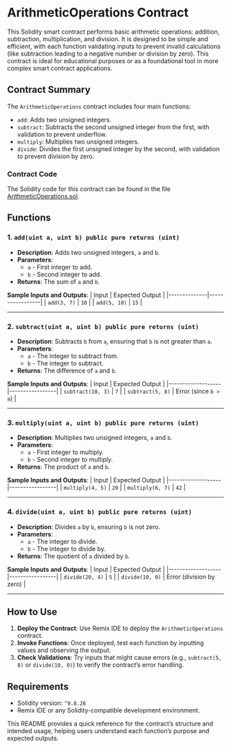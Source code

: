 
# ArithmeticOperations Contract

This Solidity smart contract performs basic arithmetic operations: addition, subtraction, multiplication, and division. It is designed to be simple and efficient, with each function validating inputs to prevent invalid calculations (like subtraction leading to a negative number or division by zero). This contract is ideal for educational purposes or as a foundational tool in more complex smart contract applications.

## Contract Summary

The `ArithmeticOperations` contract includes four main functions:
- `add`: Adds two unsigned integers.
- `subtract`: Subtracts the second unsigned integer from the first, with validation to prevent underflow.
- `multiply`: Multiplies two unsigned integers.
- `divide`: Divides the first unsigned integer by the second, with validation to prevent division by zero.

### Contract Code

The Solidity code for this contract can be found in the file [ArithmeticOperations.sol](./ArithmeticOperations.sol).

## Functions

### 1. `add(uint a, uint b) public pure returns (uint)`

- **Description**: Adds two unsigned integers, `a` and `b`.
- **Parameters**:
  - `a` - First integer to add.
  - `b` - Second integer to add.
- **Returns**: The sum of `a` and `b`.

**Sample Inputs and Outputs**:
| Input        | Expected Output |
|--------------|-----------------|
| `add(3, 7)`  | `10`           |
| `add(5, 10)` | `15`           |

---

### 2. `subtract(uint a, uint b) public pure returns (uint)`

- **Description**: Subtracts `b` from `a`, ensuring that `b` is not greater than `a`.
- **Parameters**:
  - `a` - The integer to subtract from.
  - `b` - The integer to subtract.
- **Returns**: The difference of `a` and `b`.

**Sample Inputs and Outputs**:
| Input             | Expected Output |
|-------------------|-----------------|
| `subtract(10, 3)` | `7`             |
| `subtract(5, 8)`  | Error (since `b > a`) |

---

### 3. `multiply(uint a, uint b) public pure returns (uint)`

- **Description**: Multiplies two unsigned integers, `a` and `b`.
- **Parameters**:
  - `a` - First integer to multiply.
  - `b` - Second integer to multiply.
- **Returns**: The product of `a` and `b`.

**Sample Inputs and Outputs**:
| Input             | Expected Output |
|-------------------|-----------------|
| `multiply(4, 5)`  | `20`            |
| `multiply(6, 7)`  | `42`            |

---

### 4. `divide(uint a, uint b) public pure returns (uint)`

- **Description**: Divides `a` by `b`, ensuring `b` is not zero.
- **Parameters**:
  - `a` - The integer to divide.
  - `b` - The integer to divide by.
- **Returns**: The quotient of `a` divided by `b`.

**Sample Inputs and Outputs**:
| Input             | Expected Output |
|-------------------|-----------------|
| `divide(20, 4)`   | `5`             |
| `divide(10, 0)`   | Error (division by zero) |

---

## How to Use

1. **Deploy the Contract**: Use Remix IDE to deploy the `ArithmeticOperations` contract.
2. **Invoke Functions**: Once deployed, test each function by inputting values and observing the output.
3. **Check Validations**: Try inputs that might cause errors (e.g., `subtract(5, 8)` or `divide(10, 0)`) to verify the contract’s error handling.

## Requirements

- Solidity version: `^0.8.26`
- Remix IDE or any Solidity-compatible development environment.

This README provides a quick reference for the contract’s structure and intended usage, helping users understand each function’s purpose and expected outputs.
